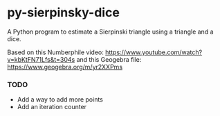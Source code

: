 # py-sierpinsky-dice

A Python program to estimate a Sierpinski triangle using a triangle and a dice.

Based on this Numberphile video: https://www.youtube.com/watch?v=kbKtFN71Lfs&t=304s
and this Geogebra file: https://www.geogebra.org/m/yr2XXPms

### TODO ###
* Add a way to add more points
* Add an iteration counter
